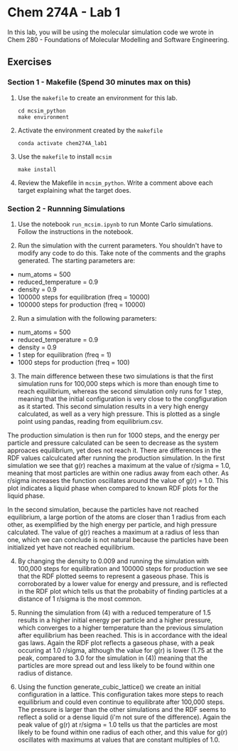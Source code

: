 # Chem 274A - Lab 1

In this lab, you will be using the molecular simulation code we wrote in Chem 280 - Foundations of Molecular Modelling and Software Engineering.

## Exercises

### Section 1 - Makefile (Spend 30 minutes max on this)
1. Use the `makefile` to create an environment for this lab.
    ```
    cd mcsim_python
    make environment
    ```
2. Activate the environment created by the `makefile`
    ```
    conda activate chem274A_lab1
    ```
3. Use the `makefile` to install `mcsim`
    ```
    make install
    ```

4. Review the Makefile in `mcsim_python`. Write a comment above each target explaining what the target does.

### Section 2 - Runnning Simulations
1. Use the notebook `run_mcsim.ipynb` to run Monte Carlo simulations. Follow the instructions in the notebook.

1. Run the simulation with the current parameters. You shouldn't have to modify any code to do this. Take note of the comments and the graphs generated. The starting parameters are:
 - num_atoms = 500
 - reduced_temperature = 0.9
 - density = 0.9
 - 100000 steps for equilibration (freq = 10000)
 - 100000 steps for production (freq = 10000)
 
 2. Run a simulation with the following parameters:
 - num_atoms = 500
 - reduced_temperature = 0.9
 - density = 0.9
 - 1 step for equilibration (freq = 1)
 - 1000 steps for production (freq = 100)
 
 3. The main difference between these two simulations is that the first simulation runs for 100,000 steps which is more than enough time to reach equilibrium, whereas the second simulation only runs for 1 step, meaning that the initial configuration is very close to the congfiguration as it started. This second simulation results in a very high energy calculated, as well as a very high pressure. This is plotted as a single point using pandas, reading from equilibrium.csv. 
 
 The production simulation is then run for 1000 steps, and the energy per particle and pressure calculated can be seen to decrease as the system approaces equilibrium, yet does not reach it. There are differences in the RDF values calculcated after running the production simulation. In the first simulation we see that g(r) reaches a maximum at the value of r/sigma = 1.0, meaning that most particles are within one radius away from each other. As r/sigma increases the function oscillates around the value of g(r) = 1.0. This plot indicates a liquid phase when compared to known RDF plots for the liquid phase.
 
 In the second simulation, because the particles have not reached equilibrium, a large portion of the atoms are closer than 1 radius from each other, as exemplified by the high energy per particle, and high pressure calculated. The value of g(r) reaches a maximum at a radius of less than one, which we can conclude is not natural because the particles have been initialized yet have not reached equilibrium. 
 
 4. By changing the density to 0.009 and running the simulation with 100,000 steps for equilibration and 100000 steps for production we see that the RDF plotted seems to represent a gaseous phase. This is corroborated by a lower value for energy and pressure, and is reflected in the RDF plot which tells us that the probabiity of finding particles at a distance of 1 r/sigma is the most common.
 
 5. Running the simulation from (4) with a reduced temperature of 1.5 results in a higher initial energy per particle and a higher  pressure, which converges to a higher temperature than the previous simulation after equilibrium has been reached. This is in accordance with the ideal gas laws. Again the RDF plot reflects a gaseous phase, with a peak occuring at 1.0 r/sigma, although the value for g(r) is lower (1.75 at the peak, compared to 3.0 for the simulation in (4)) meaning that the particles are more spread out and less likely to be found within one radius of distance.
 
 6. Using the function generate_cubic_lattice() we create an initial configuration in a lattice. This configuration takes more steps to reach equilibrium and could even continue to equilibrate after 100,000 steps. The pressure is larger than the other simulations and the RDF seems to reflect a solid or a dense liquid (i'm not sure of the difference). Again the peak value of g(r) at r/sigma = 1.0 tells us that the particles are most likely to be found within one radius of each other, and this value for g(r) oscillates with maximums at values that are constant multiples of 1.0. 